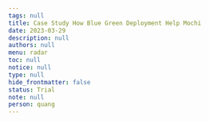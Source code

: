 ```yaml
---
tags: null
title: Case Study How Blue Green Deployment Help Mochi
date: 2023-03-29
description: null
authors: null
menu: radar
toc: null
notice: null
type: null
hide_frontmatter: false
status: Trial
note: null
person: quang
---
```


